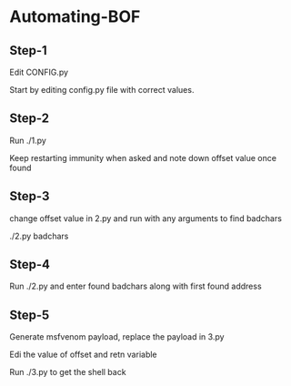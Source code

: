 # Automating-BOF

## Step-1
Edit CONFIG.py

Start by editing config.py file with correct values.

## Step-2
Run ./1.py 

Keep restarting immunity when asked and note down offset value once found

## Step-3
change offset value in 2.py and run with any arguments to find badchars

./2.py badchars

## Step-4
Run ./2.py and enter found badchars along with first found address

## Step-5
Generate msfvenom payload, replace the payload in 3.py

Edi the value of offset  and retn variable

Run ./3.py to get the shell back
